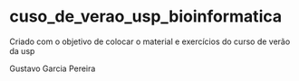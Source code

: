 # cuso_de_verao_usp_bioinformatica
Criado com o objetivo de colocar o material e exercícios do curso de verão da usp


Gustavo Garcia Pereira
